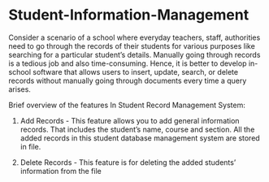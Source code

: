 # Student-Information-Management


Consider a scenario of a school where everyday teachers, staff, authorities need to go
through the records of their students for various purposes like searching for a particular student’s
details. Manually going through records is a tedious job and also time-consuming. Hence, it is
better to develop in-school software that allows users to insert, update, search, or delete records
without manually going through documents every time a query arises.

Brief overview of the features In Student Record Management System:

1. Add Records - This feature allows you to add general information records. That includes
the student’s name, course and section. All the added records in this student database
management system are stored in file.

3. Delete Records - This feature is for deleting the added students’ information from the
file
